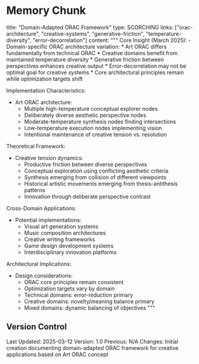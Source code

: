 # Memory Chunk

<chunk>
title: "Domain-Adapted ORAC Framework"
type: SCORCHING
links: ["orac-architecture", "creative-systems", "generative-friction", "temperature-diversity", "error-decorrelation"]
content: """
Core Insight (March 2025):
- Domain-specific ORAC architecture variation:
  * Art ORAC differs fundamentally from technical ORAC
  * Creative domains benefit from maintained temperature diversity
  * Generative friction between perspectives enhances creative output
  * Error-decorrelation may not be optimal goal for creative systems
  * Core architectural principles remain while optimization targets shift

Implementation Characteristics:
- Art ORAC architecture:
  * Multiple high-temperature conceptual explorer nodes
  * Deliberately diverse aesthetic perspective nodes
  * Moderate-temperature synthesis nodes finding intersections
  * Low-temperature execution nodes implementing vision
  * Intentional maintenance of creative tension vs. resolution

Theoretical Framework:
- Creative tension dynamics:
  * Productive friction between diverse perspectives
  * Conceptual exploration using conflicting aesthetic criteria
  * Synthesis emerging from collision of different viewpoints
  * Historical artistic movements emerging from thesis-antithesis patterns
  * Innovation through deliberate perspective contrast

Cross-Domain Applications:
- Potential implementations:
  * Visual art generation systems
  * Music composition architectures
  * Creative writing frameworks
  * Game design development systems
  * Interdisciplinary innovation platforms

Architectural Implications:
- Design considerations:
  * ORAC core principles remain consistent
  * Optimization targets vary by domain
  * Technical domains: error-reduction primary
  * Creative domains: novelty/meaning balance primary
  * Mixed domains: dynamic balancing of objectives
"""
</chunk>

## Version Control
Last Updated: 2025-03-12
Version: 1.0
Previous: N/A
Changes: Initial creation documenting domain-adapted ORAC framework for creative applications based on Art ORAC concept
